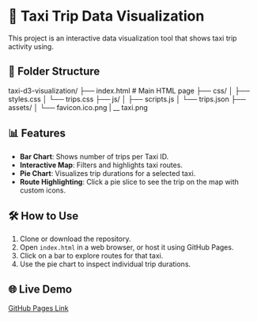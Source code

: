 # 🚕 Taxi Trip Data Visualization 

This project is an interactive data visualization tool that shows taxi trip activity using.

## 📁 Folder Structure

taxi-d3-visualization/
├── index.html # Main HTML page
├── css/
│ ├── styles.css 
│ └── trips.css 
├── js/
│ ├── scripts.js 
│ └── trips.json 
├── assets/
│ └── favicon.ico.png
|  __ taxi.png

## 📊 Features

- **Bar Chart**: Shows number of trips per Taxi ID.
- **Interactive Map**: Filters and highlights taxi routes.
- **Pie Chart**: Visualizes trip durations for a selected taxi.
- **Route Highlighting**: Click a pie slice to see the trip on the map with custom icons.

## 🛠 How to Use

1. Clone or download the repository.
2. Open `index.html` in a web browser, or host it using GitHub Pages.
3. Click on a bar to explore routes for that taxi.
4. Use the pie chart to inspect individual trip durations.

## 🌐 Live Demo

[GitHub Pages Link](https://rishithae1030375.github.io/visualization_final_project/)


